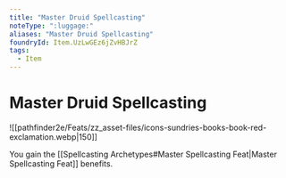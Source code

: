 ```yaml
---
title: "Master Druid Spellcasting"
noteType: ":luggage:"
aliases: "Master Druid Spellcasting"
foundryId: Item.UzLwGEz6jZvHBJrZ
tags:
  - Item
---
```


# Master Druid Spellcasting
![[pathfinder2e/Feats/zz_asset-files/icons-sundries-books-book-red-exclamation.webp|150]]

You gain the [[Spellcasting Archetypes#Master Spellcasting Feat|Master Spellcasting Feat]] benefits.
